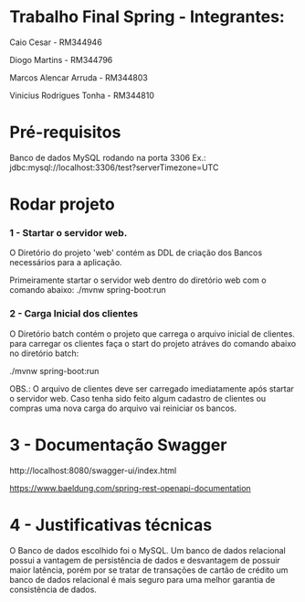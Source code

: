 # Trabalho Final Spring - Integrantes:
Caio Cesar - RM344946

Diogo Martins - RM344796

Marcos Alencar Arruda - RM344803

Vinicius Rodrigues Tonha - RM344810

# Pré-requisitos
Banco de dados MySQL rodando na porta 3306 
Ex.: jdbc:mysql://localhost:3306/test?serverTimezone=UTC

# Rodar projeto
### 1 - Startar o servidor web.

O Diretório do projeto 'web' contém as DDL de criação dos Bancos necessários para a aplicação.

Primeiramente startar o servidor web dentro do diretório web com o comando abaixo:
./mvnw spring-boot:run

### 2 - Carga Inicial dos clientes

O Diretório batch contém o projeto que carrega o arquivo inicial de clientes. 
para carregar os clientes faça o start do projeto atráves do comando abaixo no diretório batch:

./mvnw spring-boot:run

OBS.: 
O arquivo de clientes deve ser carregado imediatamente após startar o servidor web.
Caso tenha sido feito algum cadastro de clientes ou compras uma nova carga do arquivo vai reiniciar os bancos.

# 3 -  Documentação Swagger
http://localhost:8080/swagger-ui/index.html

https://www.baeldung.com/spring-rest-openapi-documentation


# 4 - Justificativas técnicas
O Banco de dados escolhido foi o MySQL. Um banco de dados relacional possui a vantagem de persistência de dados
e desvantagem de possuir maior latência, porém por se tratar de transações de cartão de crédito
um banco de dados relacional é mais seguro para uma melhor garantia de consistência de dados.